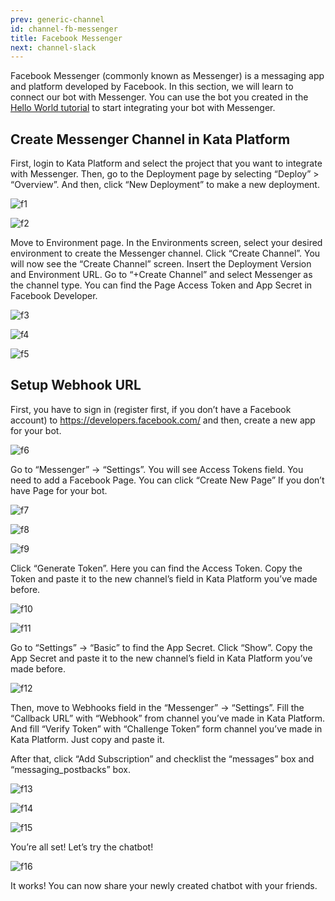 ```yaml
---
prev: generic-channel
id: channel-fb-messenger
title: Facebook Messenger
next: channel-slack
---
```


Facebook Messenger (commonly known as Messenger) is a messaging app and platform developed by Facebook. In this section, we will learn to connect our bot with Messenger. You can use the bot you created in the [Hello World tutorial](/tutorial/hello-world/) to start integrating your bot with Messenger.

## Create Messenger Channel in Kata Platform

First, login to Kata Platform and select the project that you want to integrate with Messenger. Then, go to the Deployment page by selecting “Deploy” > “Overview”. And then, click “New Deployment” to make a new deployment.

![f1](./images/fb/f1.jpg)

![f2](./images/fb/f2.jpg)

Move to Environment page. In the Environments screen, select your desired environment to create the Messenger channel.
Click “Create Channel”. You will now see the “Create Channel” screen. Insert the Deployment Version and Environment URL. Go to “+Create Channel” and select Messenger as the channel type. You can find the Page Access Token and App Secret in Facebook Developer.

![f3](./images/fb/f3.jpg)

![f4](./images/fb/f4.png)

![f5](./images/fb/f5.jpg)

## Setup Webhook URL

First, you have to sign in (register first, if you don’t have a Facebook account) to https://developers.facebook.com/ and then, create a new app for your bot.

![f6](./images/fb/f6.jpg)

Go to “Messenger” → “Settings”.  You will see Access Tokens field. You need to add a Facebook Page. You can click “Create New Page” If you don’t have Page for your bot.

![f7](./images/fb/f7.jpg)

![f8](./images/fb/f8.png)

![f9](./images/fb/f9.jpg)

Click “Generate Token”. Here you can find the Access Token. Copy the Token and paste it to the new channel’s field in Kata Platform you’ve made before.

![f10](./images/fb/f10.jpg)

![f11](./images/fb/f11.jpg)

Go to “Settings” → “Basic” to find the App Secret. Click “Show”. Copy the App Secret and paste it to the new channel’s field in Kata Platform you’ve made before.

![f12](./images/fb/f12.jpg)

Then, move to Webhooks field in the “Messenger” → “Settings”. Fill the “Callback URL” with “Webhook” from channel you’ve made in Kata Platform. And fill “Verify Token” with “Challenge Token” form channel you’ve made in Kata Platform. Just copy and paste it.

After that, click “Add Subscription” and checklist the “messages” box and “messaging_postbacks” box.

![f13](./images/fb/f13.jpg)

![f14](./images/fb/f14.jpg)

![f15](./images/fb/f15.jpg)

You’re all set! Let’s try the chatbot!

![f16](./images/fb/f16.jpg)

It works! You can now share your newly created chatbot with your friends.
